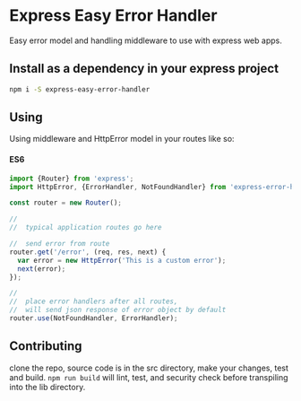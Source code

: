 # Express Easy Error Handler
Easy error model and handling middleware to use with express web apps.
## Install as a dependency in your express project
```sh
npm i -S express-easy-error-handler
```
## Using
Using middleware and HttpError model in your routes like so:

#### ES6
```javascript
import {Router} from 'express';
import HttpError, {ErrorHandler, NotFoundHandler} from 'express-error-handler';

const router = new Router();

//
//  typical application routes go here

//  send error from route
router.get('/error', (req, res, next) {
  var error = new HttpError('This is a custom error');
  next(error);
});

//
//  place error handlers after all routes, 
//  will send json response of error object by default
router.use(NotFoundHandler, ErrorHandler);
```

## Contributing
clone the repo, source code is in the src directory, make your changes, test and build. `npm run build` will lint, test, and security check before transpiling into the lib directory.